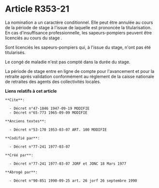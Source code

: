 # Article R353-21

La nomination a un caractère conditionnel. Elle peut être annulée au cours de la période de stage à l'issue de laquelle est
prononcée la titularisation. En cas d'insuffisance professionnelle, les sapeurs-pompiers peuvent être licenciés au cours du
stage   . 

Sont licenciés les sapeurs-pompiers qui, à l'issue du stage, n'ont pas été titularisés. 

Le congé de maladie n'est pas compté dans la durée du stage. 

La période de stage entre en ligne de compte pour l'avancement et pour la retraite après validation conformément au règlement
de la caisse nationale de retraites des agents des collectivités locales.

**Liens relatifs à cet article**

	**Cite**:

	  - Décret n°47-1846 1947-09-19 MODIFIE
	  - Décret n°65-773 1965-09-09 MODIFIE

	**Anciens textes**:

	  - Décret n°53-170 1953-03-07 ART. 100 MODIFIE

	**Codifié par**:

	  - Décret n°77-241 1977-03-07

	**Créé par**:

	  - Décret n°77-241 1977-03-07 JORF et JONC 18 Mars 1977

	**Abrogé par**:

	  - Décret n°90-851 1990-09-25 art. 26 jorf 26 septembre 1990
